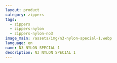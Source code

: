 ```yaml
---
layout: product
category: zippers
tags:
  - zippers
  - zippers-nylon
  - zippers-nylon-no3
image_main: /assets/img/n3-nylon-special-1.webp
language: en
name: N3 NYLON SPECIAL 1
description: N3 NYLON SPECIAL 1
---
```

